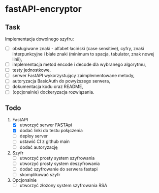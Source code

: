 # fastAPI-encryptor

## Task
Implementacja dowolnego szyfru:
- [ ] obsługiwane znaki - alfabet łaciński (case sensitive), cyfry, znaki interpunkcyjne i
białe znaki (minimum to spacja, tabulator, znak nowej linii),
- [ ] implementacja metod encode i decode dla wybranego algorytmu,
- [ ] testy jednostkowe,
- [ ] serwer FastAPI wykorzystujący zaimplementowane metody,
- [ ] autoryzacja BasicAuth do powyższego serwera,
- [ ] dokumentacja kodu oraz README,
- [ ] (opcjonalnie) dockeryzacja rozwiązania.

## Todo
1. FastAPI
    - [x] utworzyć serwer FASTApi
    - [x] dodać linki do testu połączenia
    - [ ] deploy server
    - [ ] ustawić CI z github main
    - [ ] dodać autoryzację 
2. Szyfr
    - [ ] utworzyć prosty system szyfrowania 
    - [ ] utworzyć prosty system deszyfrowania
    - [ ] dodać szyfrowanie do serwera fastapi
    - [ ] skomplikować szyfr  

3. Opcjonalnie
    - [ ] utworzyć złożony system szyfrowania RSA